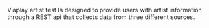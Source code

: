 Viaplay artist test
Is designed to provide users with artist information through a REST api that collects data from three different sources.
